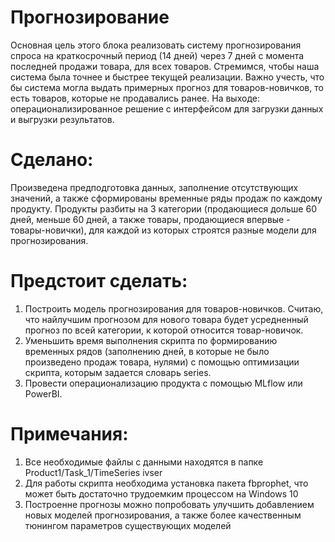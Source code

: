 # Прогнозирование    
Основная цель этого блока реализовать систему прогнозирования спроса на краткосрочный период (14 дней) через 7 дней с момента последней продажи товара, для всех товаров. Стремимся, чтобы наша система была точнее и быстрее текущей реализации. Важно учесть, что бы система могла выдать примерных прогноз для товаров-новичков, то есть товаров, которые не продавались ранее. 
На выходе: операционализированное решение с интерфейсом для загрузки данных и выгрузки результатов. 
# Сделано:  
Произведена предподготовка данных, заполнение отсутствующих значений, а также сформированы временные ряды продаж по каждому продукту. Продукты разбиты на 3 категории (продающиеся дольше 60 дней, меньше 60 дней, а также товары, продающиеся впервые - товары-новички), для каждой из которых строятся разные модели для прогнозирования.
# Предстоит сделать:   
1) Построить модель прогнозирования для товаров-новичков. Считаю, что найлучшим прогнозом для нового товара будет усредненный прогноз по всей категории, к которой относится товар-новичок.
2) Уменьшить время выполнения скрипта по формированию временных рядов (заполнению дней, в которые не было произведено продаж товара, нулями) с помощью оптимизации скрипта, которым задается словарь series.
3) Провести операционализацию продукта с помощью MLflow или PowerBI.
# Примечания: 
1) Все необходимые файлы с данными находятся в папке Product1/Task_1/TimeSeries ivser
2) Для работы скрипта необходима установка пакета fbprophet, что может быть достаточно трудоемким процессом на Windows 10
3) Построенне прогнозы можно попробовать улучшить добавлением новых моделей прогнозирования, а также более качественным тюнингом параметров существующих моделей
